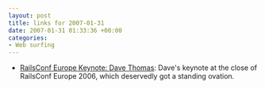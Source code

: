 ```yaml
---
layout: post
title: links for 2007-01-31
date: 2007-01-31 01:33:36 +00:00
categories:
- Web surfing
---
```

* [RailsConf Europe Keynote: Dave Thomas](http://pragdave.pragprog.com/pragdave/2007/01/my_eurorailscon.html): Dave's keynote at the close of RailsConf Europe 2006, which deservedly got a standing ovation.


